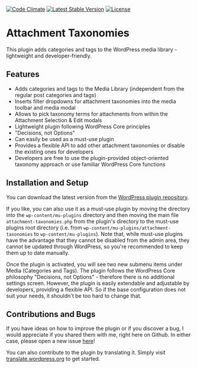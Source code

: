 [![Code Climate](https://codeclimate.com/github/felixarntz/attachment-taxonomies/badges/gpa.svg)](https://codeclimate.com/github/felixarntz/attachment-taxonomies)
[![Latest Stable Version](https://poser.pugx.org/felixarntz/attachment-taxonomies/version)](https://packagist.org/packages/felixarntz/attachment-taxonomies)
[![License](https://poser.pugx.org/felixarntz/attachment-taxonomies/license)](https://packagist.org/packages/felixarntz/attachment-taxonomies)

Attachment Taxonomies
=====================

This plugin adds categories and tags to the WordPress media library - lightweight and developer-friendly.

Features
--------

* Adds categories and tags to the Media Library (independent from the regular post categories and tags)
* Inserts filter dropdowns for attachment taxonomies into the media toolbar and media modal
* Allows to pick taxonomy terms for attachments from within the Attachment Selection & Edit modals
* Lightweight plugin following WordPress Core principles
* "Decisions, not Options"
* Can easily be used as a must-use plugin
* Provides a flexible API to add other attachment taxonomies or disable the existing ones for developers
* Developers are free to use the plugin-provided object-oriented taxonomy approach or use familiar WordPress Core functions

Installation and Setup
----------------------

You can download the latest version from the [WordPress plugin repository](http://wordpress.org/plugins/attachment-taxonomies/).

If you like, you can also use it as a must-use plugin by moving the directory into the `wp-content/mu-plugins` directory and then moving the main file `attachment-taxonomies.php` from the plugin's directory to the must-use plugins root directory (i.e. from `wp-content/mu-plugins/attachment-taxonomies` to `wp-content/mu-plugins`). Note that, while must-use plugins have the advantage that they cannot be disabled from the admin area, they cannot be updated through WordPress, so you're recommended to keep them up to date manually.

Once the plugin is activated, you will see two new submenu items under Media (Categories and Tags). The plugin follows the WordPress Core philosophy "Decisions, not Options" - therefore there is no additional settings screen. However, the plugin is easily extendable and adjustable by developers, providing a flexible API. So if the base configuration does not suit your needs, it shouldn't be too hard to change that.

Contributions and Bugs
----------------------

If you have ideas on how to improve the plugin or if you discover a bug, I would appreciate if you shared them with me, right here on Github. In either case, please open a new issue [here](https://github.com/felixarntz/attachment-taxonomies/issues/new)!

You can also contribute to the plugin by translating it. Simply visit [translate.wordpress.org](https://translate.wordpress.org/projects/wp-plugins/attachment-taxonomies) to get started.

